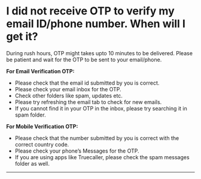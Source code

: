 # I did not receive OTP to verify my email ID/phone number. When will I get it?

During rush hours, OTP might takes upto 10 minutes to be delivered. Please be patient and wait for the OTP to be sent to your email/phone.

**For Email Verification OTP:**

* Please check that the email id submitted by you is correct.
* Please check your email inbox for the OTP.&#x20;
* Check other folders like spam, updates etc.
* Please try refreshing the email tab to check for new emails.&#x20;
* If you cannot find it in your OTP in the inbox, please try searching it in spam folder.

**For Mobile Verification OTP:**

* Please check that the number submitted by you is correct with the correct country code.&#x20;
* Please check your phone’s Messages for the OTP.&#x20;
* If you are using apps like Truecaller, please check the spam messages folder as well.

****

